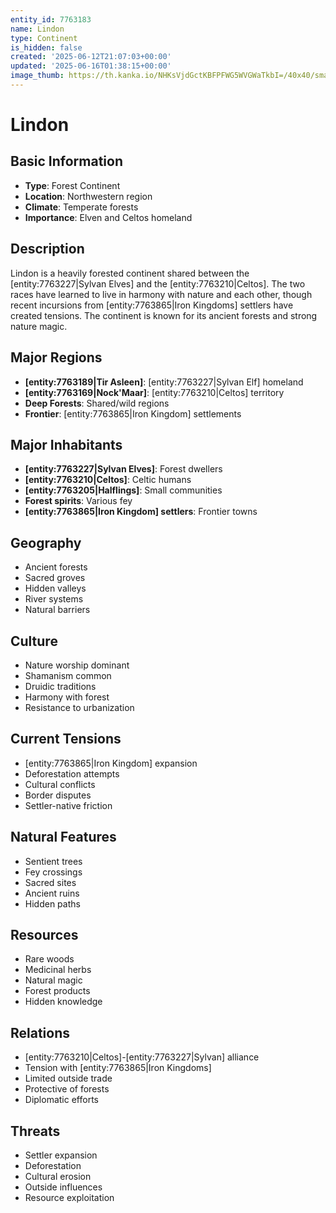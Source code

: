 ```yaml
---
entity_id: 7763183
name: Lindon
type: Continent
is_hidden: false
created: '2025-06-12T21:07:03+00:00'
updated: '2025-06-16T01:38:15+00:00'
image_thumb: https://th.kanka.io/NHKsVjdGctKBFPFWG5WVGWaTkbI=/40x40/smart/src/campaigns/322885/9f0da587-c99f-411b-9158-dddd2ea04ec8.png
---
```


# Lindon

## Basic Information

- **Type**: Forest Continent
- **Location**: Northwestern region
- **Climate**: Temperate forests
- **Importance**: Elven and Celtos homeland

## Description

Lindon is a heavily forested continent shared between the [entity:7763227|Sylvan Elves] and the [entity:7763210|Celtos]. The two races have learned to live in harmony with nature and each other, though recent incursions from [entity:7763865|Iron Kingdoms] settlers have created tensions. The continent is known for its ancient forests and strong nature magic.

## Major Regions

- **[entity:7763189|Tir Asleen]**: [entity:7763227|Sylvan Elf] homeland
- **[entity:7763169|Nock'Maar]**: [entity:7763210|Celtos] territory
- **Deep Forests**: Shared/wild regions
- **Frontier**: [entity:7763865|Iron Kingdom] settlements

## Major Inhabitants

- **[entity:7763227|Sylvan Elves]**: Forest dwellers
- **[entity:7763210|Celtos]**: Celtic humans
- **[entity:7763205|Halflings]**: Small communities
- **Forest spirits**: Various fey
- **[entity:7763865|Iron Kingdom] settlers**: Frontier towns

## Geography

- Ancient forests
- Sacred groves
- Hidden valleys
- River systems
- Natural barriers

## Culture

- Nature worship dominant
- Shamanism common
- Druidic traditions
- Harmony with forest
- Resistance to urbanization

## Current Tensions

- [entity:7763865|Iron Kingdom] expansion
- Deforestation attempts
- Cultural conflicts
- Border disputes
- Settler-native friction

## Natural Features

- Sentient trees
- Fey crossings
- Sacred sites
- Ancient ruins
- Hidden paths

## Resources

- Rare woods
- Medicinal herbs
- Natural magic
- Forest products
- Hidden knowledge

## Relations

- [entity:7763210|Celtos]-[entity:7763227|Sylvan] alliance
- Tension with [entity:7763865|Iron Kingdoms]
- Limited outside trade
- Protective of forests
- Diplomatic efforts

## Threats

- Settler expansion
- Deforestation
- Cultural erosion
- Outside influences
- Resource exploitation